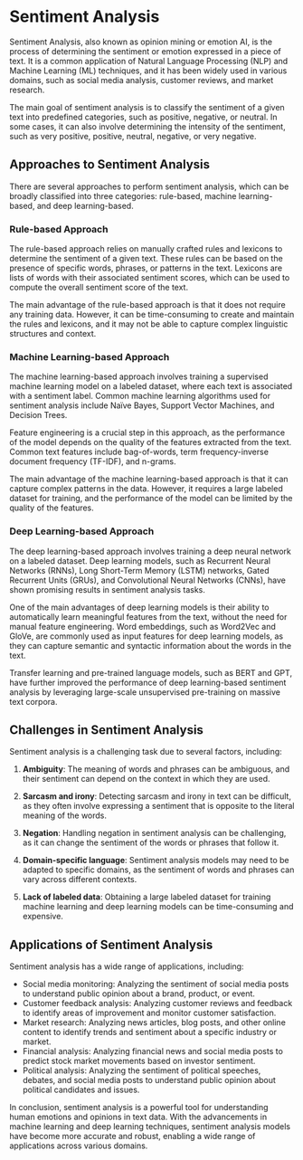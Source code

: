 # Sentiment Analysis

Sentiment Analysis, also known as opinion mining or emotion AI, is the process of determining the sentiment or emotion expressed in a piece of text. It is a common application of Natural Language Processing (NLP) and Machine Learning (ML) techniques, and it has been widely used in various domains, such as social media analysis, customer reviews, and market research.

The main goal of sentiment analysis is to classify the sentiment of a given text into predefined categories, such as positive, negative, or neutral. In some cases, it can also involve determining the intensity of the sentiment, such as very positive, positive, neutral, negative, or very negative.

## Approaches to Sentiment Analysis

There are several approaches to perform sentiment analysis, which can be broadly classified into three categories: rule-based, machine learning-based, and deep learning-based.

### Rule-based Approach

The rule-based approach relies on manually crafted rules and lexicons to determine the sentiment of a given text. These rules can be based on the presence of specific words, phrases, or patterns in the text. Lexicons are lists of words with their associated sentiment scores, which can be used to compute the overall sentiment score of the text.

The main advantage of the rule-based approach is that it does not require any training data. However, it can be time-consuming to create and maintain the rules and lexicons, and it may not be able to capture complex linguistic structures and context.

### Machine Learning-based Approach

The machine learning-based approach involves training a supervised machine learning model on a labeled dataset, where each text is associated with a sentiment label. Common machine learning algorithms used for sentiment analysis include Naïve Bayes, Support Vector Machines, and Decision Trees.

Feature engineering is a crucial step in this approach, as the performance of the model depends on the quality of the features extracted from the text. Common text features include bag-of-words, term frequency-inverse document frequency (TF-IDF), and n-grams.

The main advantage of the machine learning-based approach is that it can capture complex patterns in the data. However, it requires a large labeled dataset for training, and the performance of the model can be limited by the quality of the features.

### Deep Learning-based Approach

The deep learning-based approach involves training a deep neural network on a labeled dataset. Deep learning models, such as Recurrent Neural Networks (RNNs), Long Short-Term Memory (LSTM) networks, Gated Recurrent Units (GRUs), and Convolutional Neural Networks (CNNs), have shown promising results in sentiment analysis tasks.

One of the main advantages of deep learning models is their ability to automatically learn meaningful features from the text, without the need for manual feature engineering. Word embeddings, such as Word2Vec and GloVe, are commonly used as input features for deep learning models, as they can capture semantic and syntactic information about the words in the text.

Transfer learning and pre-trained language models, such as BERT and GPT, have further improved the performance of deep learning-based sentiment analysis by leveraging large-scale unsupervised pre-training on massive text corpora.

## Challenges in Sentiment Analysis

Sentiment analysis is a challenging task due to several factors, including:

1. **Ambiguity**: The meaning of words and phrases can be ambiguous, and their sentiment can depend on the context in which they are used.

2. **Sarcasm and irony**: Detecting sarcasm and irony in text can be difficult, as they often involve expressing a sentiment that is opposite to the literal meaning of the words.

3. **Negation**: Handling negation in sentiment analysis can be challenging, as it can change the sentiment of the words or phrases that follow it.

4. **Domain-specific language**: Sentiment analysis models may need to be adapted to specific domains, as the sentiment of words and phrases can vary across different contexts.

5. **Lack of labeled data**: Obtaining a large labeled dataset for training machine learning and deep learning models can be time-consuming and expensive.

## Applications of Sentiment Analysis

Sentiment analysis has a wide range of applications, including:

- Social media monitoring: Analyzing the sentiment of social media posts to understand public opinion about a brand, product, or event.
- Customer feedback analysis: Analyzing customer reviews and feedback to identify areas of improvement and monitor customer satisfaction.
- Market research: Analyzing news articles, blog posts, and other online content to identify trends and sentiment about a specific industry or market.
- Financial analysis: Analyzing financial news and social media posts to predict stock market movements based on investor sentiment.
- Political analysis: Analyzing the sentiment of political speeches, debates, and social media posts to understand public opinion about political candidates and issues.

In conclusion, sentiment analysis is a powerful tool for understanding human emotions and opinions in text data. With the advancements in machine learning and deep learning techniques, sentiment analysis models have become more accurate and robust, enabling a wide range of applications across various domains.
